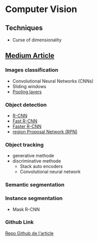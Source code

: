 # Computer Vision

## Techniques

- Curse of dimensionality

## [Medium Article](https://heartbeat.fritz.ai/the-5-computer-vision-techniques-that-will-change-how-you-see-the-world-1ee19334354b)

### Images classification

- Convolutional Neural Networks (CNNs)
- Sliding windows
- [Pooling layers](https://www.coursera.org/lecture/convolutional-neural-networks/pooling-layers-hELHk "Pour aller plus loin")

### Object detection

- [R-CNN](https://www.cv-foundation.org/openaccess/content_cvpr_2014/papers/Girshick_Rich_Feature_Hierarchies_2014_CVPR_paper.pdf)
- [Fast R-CNN](https://arxiv.org/pdf/1504.08083.pdf)
- [Faster R-CNN](https://arxiv.org/pdf/1506.01497.pdf)
- [region Proposal Network (RPN)](https://medium.com/egen/region-proposal-network-rpn-backbone-of-faster-r-cnn-4a744a38d7f9)

### Object tracking

- generative methode
- discriminative methode
  - Stack auto encoders
  - Convolutional neural network

### Semantic segmentation

### Instance segmentation

- Mask R-CNN

### Github Link

[Repo Github de l'article](https://github.com/khanhnamle1994/computer-vision)
